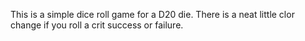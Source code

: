 This is a simple dice roll game for a D20 die. There is a neat little clor change if you roll a crit success or failure.
